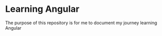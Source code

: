 
# Learning Angular

The purpose of this repository is for me to document my journey learning Angular